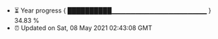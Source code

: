 - ⏳ Year progress { ██████████▁▁▁▁▁▁▁▁▁▁▁▁▁▁▁▁▁▁▁▁ } 34.83 %
- ⏰ Updated on Sat, 08 May 2021 02:43:08 GMT

